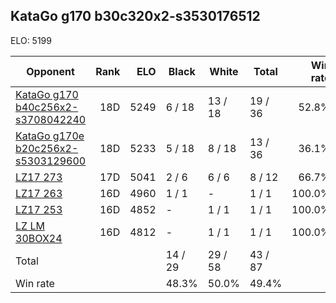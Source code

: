 ## KataGo g170 b30c320x2-s3530176512 ##

ELO: 5199

Opponent | Rank | ELO | Black | White | Total | Win rate
---------|-----:|----:|-------|-------|-------|-------:
[KataGo g170 b40c256x2-s3708042240](KataGo%20g170%20b40c256x2-s3708042240.md) | 18D | 5249 | 6 / 18 | 13 / 18 | 19 / 36 | 52.8%
[KataGo g170e b20c256x2-s5303129600](KataGo%20g170e%20b20c256x2-s5303129600.md) | 18D | 5233 | 5 / 18 | 8 / 18 | 13 / 36 | 36.1%
[LZ17 273](LZ17%20273.md) | 17D | 5041 | 2 / 6 | 6 / 6 | 8 / 12 | 66.7%
[LZ17 263](LZ17%20263.md) | 16D | 4960 | 1 / 1 | - | 1 / 1 | 100.0%
[LZ17 253](LZ17%20253.md) | 16D | 4852 | - | 1 / 1 | 1 / 1 | 100.0%
[LZ LM 30BOX24](LZ%20LM%2030BOX24.md) | 16D | 4812 | - | 1 / 1 | 1 / 1 | 100.0%
Total | | | 14 / 29 | 29 / 58 | 43 / 87 | 
Win rate| | | 48.3% | 50.0% | 49.4% | 
